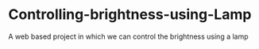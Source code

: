 # Controlling-brightness-using-Lamp
A web based project in which we can control the brightness using a lamp

